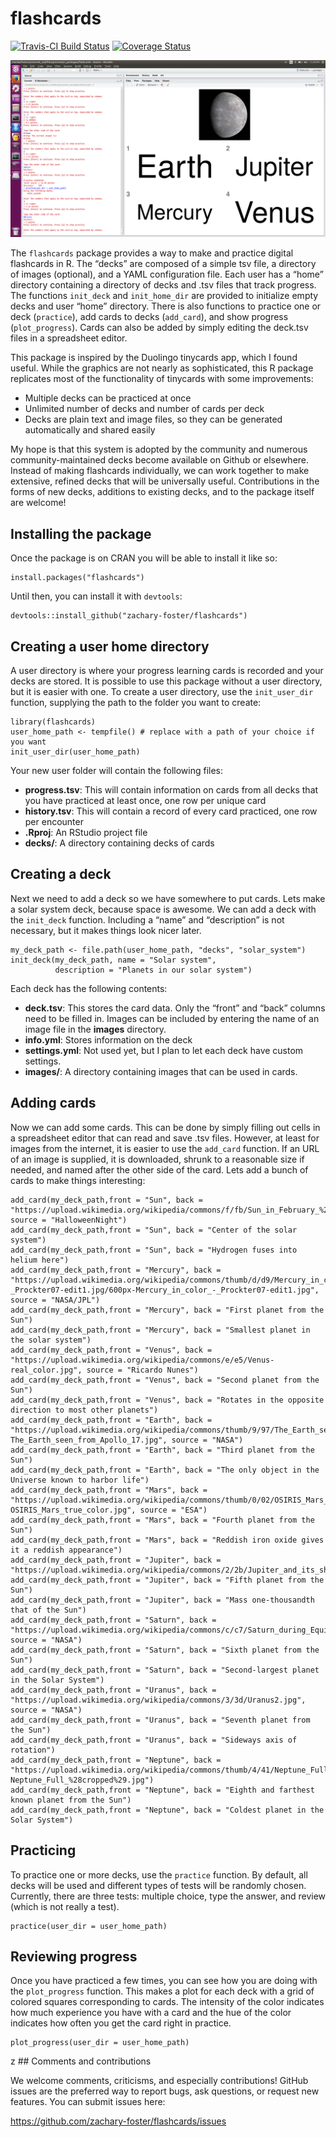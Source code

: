 flashcards
==========

[![Travis-CI Build
Status](https://travis-ci.org/zachary-foster/flashcards.svg?branch=master)](https://travis-ci.org/zachary-foster/flashcards)
[![Coverage
Status](https://img.shields.io/codecov/c/github/zachary-foster/flashcards/master.svg)](https://codecov.io/github/zachary-foster/flashcards?branch=master)

![](ignored/example_screenshot.png)

The `flashcards` package provides a way to make and practice digital
flashcards in R. The “decks” are composed of a simple tsv file, a
directory of images (optional), and a YAML configuration file. Each user
has a “home” directory containing a directory of decks and .tsv files
that track progress. The functions `init_deck` and `init_home_dir` are
provided to initialize empty decks and user “home” directory. There is
also functions to practice one or deck (`practice`), add cards to decks
(`add_card`), and show progress (`plot_progress`). Cards can also be
added by simply editing the deck.tsv files in a spreadsheet editor.

This package is inspired by the Duolingo tinycards app, which I found
useful. While the graphics are not nearly as sophisticated, this R
package replicates most of the functionality of tinycards with some
improvements:

-   Multiple decks can be practiced at once
-   Unlimited number of decks and number of cards per deck
-   Decks are plain text and image files, so they can be generated
    automatically and shared easily

My hope is that this system is adopted by the community and numerous
community-maintained decks become available on Github or elsewhere.
Instead of making flashcards individually, we can work together to make
extensive, refined decks that will be universally useful. Contributions
in the forms of new decks, additions to existing decks, and to the
package itself are welcome!

Installing the package
----------------------

Once the package is on CRAN you will be able to install it like so:

    install.packages("flashcards")

Until then, you can install it with `devtools`:

    devtools::install_github("zachary-foster/flashcards")

Creating a user home directory
------------------------------

A user directory is where your progress learning cards is recorded and
your decks are stored. It is possible to use this package without a user
directory, but it is easier with one. To create a user directory, use
the `init_user_dir` function, supplying the path to the folder you want
to create:

    library(flashcards)
    user_home_path <- tempfile() # replace with a path of your choice if you want
    init_user_dir(user_home_path)

Your new user folder will contain the following files:

-   **progress.tsv**: This will contain information on cards from all
    decks that you have practiced at least once, one row per unique card
-   **history.tsv**: This will contain a record of every card practiced,
    one row per encounter
-   **<user dir name>.Rproj**: An RStudio project file
-   **decks/**: A directory containing decks of cards

Creating a deck
---------------

Next we need to add a deck so we have somewhere to put cards. Lets make
a solar system deck, because space is awesome. We can add a deck with
the `init_deck` function. Including a “name” and “description” is not
necessary, but it makes things look nicer later.

    my_deck_path <- file.path(user_home_path, "decks", "solar_system")
    init_deck(my_deck_path, name = "Solar system",
              description = "Planets in our solar system")

Each deck has the following contents:

-   **deck.tsv**: This stores the card data. Only the “front” and “back”
    columns need to be filled in. Images can be included by entering the
    name of an image file in the **images** directory.
-   **info.yml**: Stores information on the deck
-   **settings.yml**: Not used yet, but I plan to let each deck have
    custom settings.
-   **images/**: A directory containing images that can be used in
    cards.

Adding cards
------------

Now we can add some cards. This can be done by simply filling out cells
in a spreadsheet editor that can read and save .tsv files. However, at
least for images from the internet, it is easier to use the `add_card`
function. If an URL of an image is supplied, it is downloaded, shrunk to
a reasonable size if needed, and named after the other side of the card.
Lets add a bunch of cards to make things interesting:

    add_card(my_deck_path,front = "Sun", back = "https://upload.wikimedia.org/wikipedia/commons/f/fb/Sun_in_February_%28black_version%29.jpg", source = "HalloweenNight")
    add_card(my_deck_path,front = "Sun", back = "Center of the solar system")
    add_card(my_deck_path,front = "Sun", back = "Hydrogen fuses into helium here")
    add_card(my_deck_path,front = "Mercury", back = "https://upload.wikimedia.org/wikipedia/commons/thumb/d/d9/Mercury_in_color_-_Prockter07-edit1.jpg/600px-Mercury_in_color_-_Prockter07-edit1.jpg", source = "NASA/JPL")
    add_card(my_deck_path,front = "Mercury", back = "First planet from the Sun")
    add_card(my_deck_path,front = "Mercury", back = "Smallest planet in the solar system")
    add_card(my_deck_path,front = "Venus", back = "https://upload.wikimedia.org/wikipedia/commons/e/e5/Venus-real_color.jpg", source = "Ricardo Nunes")
    add_card(my_deck_path,front = "Venus", back = "Second planet from the Sun")
    add_card(my_deck_path,front = "Venus", back = "Rotates in the opposite direction to most other planets")
    add_card(my_deck_path,front = "Earth", back = "https://upload.wikimedia.org/wikipedia/commons/thumb/9/97/The_Earth_seen_from_Apollo_17.jpg/599px-The_Earth_seen_from_Apollo_17.jpg", source = "NASA")
    add_card(my_deck_path,front = "Earth", back = "Third planet from the Sun")
    add_card(my_deck_path,front = "Earth", back = "The only object in the Universe known to harbor life")
    add_card(my_deck_path,front = "Mars", back = "https://upload.wikimedia.org/wikipedia/commons/thumb/0/02/OSIRIS_Mars_true_color.jpg/600px-OSIRIS_Mars_true_color.jpg", source = "ESA")
    add_card(my_deck_path,front = "Mars", back = "Fourth planet from the Sun")
    add_card(my_deck_path,front = "Mars", back = "Reddish iron oxide gives it a reddish appearance")
    add_card(my_deck_path,front = "Jupiter", back = "https://upload.wikimedia.org/wikipedia/commons/2/2b/Jupiter_and_its_shrunken_Great_Red_Spot.jpg")
    add_card(my_deck_path,front = "Jupiter", back = "Fifth planet from the Sun")
    add_card(my_deck_path,front = "Jupiter", back = "Mass one-thousandth that of the Sun")
    add_card(my_deck_path,front = "Saturn", back = "https://upload.wikimedia.org/wikipedia/commons/c/c7/Saturn_during_Equinox.jpg", source = "NASA")
    add_card(my_deck_path,front = "Saturn", back = "Sixth planet from the Sun")
    add_card(my_deck_path,front = "Saturn", back = "Second-largest planet in the Solar System")
    add_card(my_deck_path,front = "Uranus", back = "https://upload.wikimedia.org/wikipedia/commons/3/3d/Uranus2.jpg", source = "NASA")
    add_card(my_deck_path,front = "Uranus", back = "Seventh planet from the Sun")
    add_card(my_deck_path,front = "Uranus", back = "Sideways axis of rotation")
    add_card(my_deck_path,front = "Neptune", back = "https://upload.wikimedia.org/wikipedia/commons/thumb/4/41/Neptune_Full_%28cropped%29.jpg/1024px-Neptune_Full_%28cropped%29.jpg")
    add_card(my_deck_path,front = "Neptune", back = "Eighth and farthest known planet from the Sun")
    add_card(my_deck_path,front = "Neptune", back = "Coldest planet in the Solar System")

Practicing
----------

To practice one or more decks, use the `practice` function. By default,
all decks will be used and different types of tests will be randomly
chosen. Currently, there are three tests: multiple choice, type the
answer, and review (which is not really a test).

    practice(user_dir = user_home_path)

Reviewing progress
------------------

Once you have practiced a few times, you can see how you are doing with
the `plot_progress` function. This makes a plot for each deck with a
grid of colored squares corresponding to cards. The intensity of the
color indicates how much experience you have with a card and the hue of
the color indicates how often you get the card right in practice.

    plot_progress(user_dir = user_home_path)

z \#\# Comments and contributions

We welcome comments, criticisms, and especially contributions! GitHub
issues are the preferred way to report bugs, ask questions, or request
new features. You can submit issues here:

<a href="https://github.com/zachary-foster/flashcards/issues" class="uri">https://github.com/zachary-foster/flashcards/issues</a>
